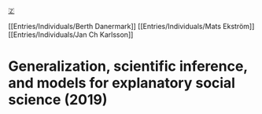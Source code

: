 [🇿](zotero://select/library/items/DKN6MRG5)

[[Entries/Individuals/Berth Danermark]] [[Entries/Individuals/Mats Ekström]] [[Entries/Individuals/Jan Ch Karlsson]] 
# Generalization, scientific inference, and models for explanatory social science (2019)

